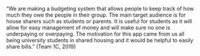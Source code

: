 “We are making a budgeting system that allows people to keep track of how much they owe the people in their group. The main target audience is for house sharers such as students or parents. It is useful for students as it will allow for easy management of money and will make sure no one is underpaying or overpaying. The motivation for this app came from us all being university students in shared housing and it would be helpful to easily share bills.” (Team 1C, 2019)

